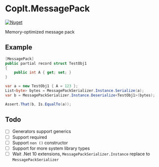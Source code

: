 # Coplt.MessagePack

[![Nuget](https://img.shields.io/nuget/v/Coplt.MessagePack)](https://www.nuget.org/packages/Coplt.MessagePack/)

Memory-optimized message pack

## Example

```cs
[MessagePack]
public partial record struct TestObj1
{
    public int A { get; set; }
}

var a = new TestObj1 { A = 123 };
List<byte> bytes = MessagePackSerializer.Instance.Serialize(a);
var b = MessagePackSerializer.Instance.Deserialize<TestObj1>(bytes);

Assert.That(b, Is.EqualTo(a));
```

## Todo

- [ ] Generators support generics
- [ ] Support required
- [ ] Support `non ()` constructor
- [ ] Support for more system library types
- [ ] Wait .Net 10 extensions, `MessagePackSerializer.Instance` replace to `MessagePackSerializer`
